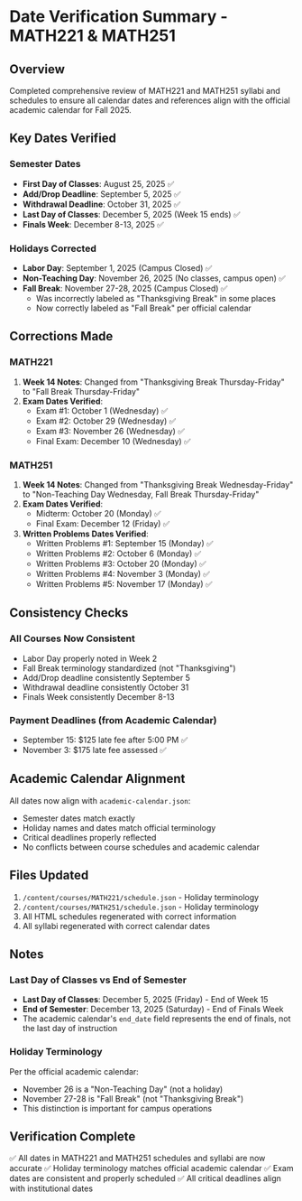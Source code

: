# Date Verification Summary - MATH221 & MATH251

## Overview

Completed comprehensive review of MATH221 and MATH251 syllabi and schedules to ensure all calendar dates and references align with the official academic calendar for Fall 2025.

## Key Dates Verified

### Semester Dates

- **First Day of Classes**: August 25, 2025 ✅
- **Add/Drop Deadline**: September 5, 2025 ✅
- **Withdrawal Deadline**: October 31, 2025 ✅
- **Last Day of Classes**: December 5, 2025 (Week 15 ends) ✅
- **Finals Week**: December 8-13, 2025 ✅

### Holidays Corrected

- **Labor Day**: September 1, 2025 (Campus Closed) ✅
- **Non-Teaching Day**: November 26, 2025 (No classes, campus open) ✅
- **Fall Break**: November 27-28, 2025 (Campus Closed) ✅
  - Was incorrectly labeled as "Thanksgiving Break" in some places
  - Now correctly labeled as "Fall Break" per official calendar

## Corrections Made

### MATH221

1. **Week 14 Notes**: Changed from "Thanksgiving Break Thursday-Friday" to "Fall Break Thursday-Friday"
2. **Exam Dates Verified**:
   - Exam #1: October 1 (Wednesday) ✅
   - Exam #2: October 29 (Wednesday) ✅
   - Exam #3: November 26 (Wednesday) ✅
   - Final Exam: December 10 (Wednesday) ✅

### MATH251

1. **Week 14 Notes**: Changed from "Thanksgiving Break Wednesday-Friday" to "Non-Teaching Day Wednesday, Fall Break Thursday-Friday"
2. **Exam Dates Verified**:
   - Midterm: October 20 (Monday) ✅
   - Final Exam: December 12 (Friday) ✅
3. **Written Problems Dates Verified**:
   - Written Problems #1: September 15 (Monday) ✅
   - Written Problems #2: October 6 (Monday) ✅
   - Written Problems #3: October 20 (Monday) ✅
   - Written Problems #4: November 3 (Monday) ✅
   - Written Problems #5: November 17 (Monday) ✅

## Consistency Checks

### All Courses Now Consistent

- Labor Day properly noted in Week 2
- Fall Break terminology standardized (not "Thanksgiving")
- Add/Drop deadline consistently September 5
- Withdrawal deadline consistently October 31
- Finals Week consistently December 8-13

### Payment Deadlines (from Academic Calendar)

- September 15: $125 late fee after 5:00 PM ✅
- November 3: $175 late fee assessed ✅

## Academic Calendar Alignment

All dates now align with `academic-calendar.json`:

- Semester dates match exactly
- Holiday names and dates match official terminology
- Critical deadlines properly reflected
- No conflicts between course schedules and academic calendar

## Files Updated

1. `/content/courses/MATH221/schedule.json` - Holiday terminology
2. `/content/courses/MATH251/schedule.json` - Holiday terminology
3. All HTML schedules regenerated with correct information
4. All syllabi regenerated with correct calendar dates

## Notes

### Last Day of Classes vs End of Semester

- **Last Day of Classes**: December 5, 2025 (Friday) - End of Week 15
- **End of Semester**: December 13, 2025 (Saturday) - End of Finals Week
- The academic calendar's `end_date` field represents the end of finals, not the last day of instruction

### Holiday Terminology

Per the official academic calendar:

- November 26 is a "Non-Teaching Day" (not a holiday)
- November 27-28 is "Fall Break" (not "Thanksgiving Break")
- This distinction is important for campus operations

## Verification Complete

✅ All dates in MATH221 and MATH251 schedules and syllabi are now accurate
✅ Holiday terminology matches official academic calendar
✅ Exam dates are consistent and properly scheduled
✅ All critical deadlines align with institutional dates
